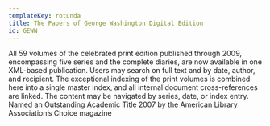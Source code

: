 ```yaml
---
templateKey: rotunda
title: The Papers of George Washington Digital Edition
id: GEWN
---
```

All 59 volumes of the celebrated print edition published through 2009, encompassing five series and the complete diaries, are now available in one XML-based publication. Users may search on full text and by date, author, and recipient. The exceptional indexing of the print volumes is combined here into a single master index, and all internal document cross-references are linked. The content may be navigated by series, date, or index entry. Named an Outstanding Academic Title 2007 by the American Library Association’s Choice magazine